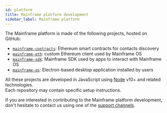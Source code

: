 ```yaml
---
id: platform
title: Mainframe platform development
sidebar_label: Mainframe platform
---
```


The Mainframe platform is made of the following projects, hosted on GitHub:

- [`mainframe-contracts`](https://github.com/MainframeHQ/mainframe-contracts): Ethereum smart contracts for contacts discovery
- [`mainframe-eth`](https://github.com/MainframeHQ/mainframe-eth): custom Ethereum client used by Mainframe OS
- [`mainframe-sdk`](https://github.com/MainframeHQ/mainframe-sdk): Mainframe SDK used by apps to interact with Mainframe OS
- [`mainframe-os`](https://github.com/MainframeHQ/mainframe-os): Electron-based desktop application installed by users

All these projects are developed in JavaScript using [Node](https://nodejs.org/en/) v10+ and related technologies.\
Each repository may contain specific setup instructions.

If you are interested in contributing to the Mainframe platform development, don't hesitate to contact us using one of the [support channels](support.md).
